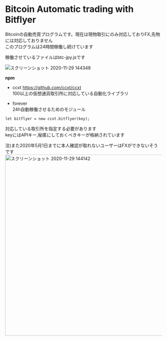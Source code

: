 # Bitcoin Automatic trading with Bitflyer
Bitcoinの自動売買プログラムです。現在は現物取引にのみ対応しておりFX,先物には対応しておりません  
このプログラムは24時間稼働し続けています  

稼働させているファイルはbtc-jpy.jsです  

![スクリーンショット 2020-11-29 144348](https://user-images.githubusercontent.com/70265286/100534539-5da99000-3253-11eb-9cd6-b62c14f8c919.png)
  
**npm**  
- ccxt <https://github.com/ccxt/ccxt>  
100以上の仮想通貨取引所に対応している自動化ライブラリ  
  
- forever  
24h自動稼働させるためのモジュール  

``` 
let bitflyer = new ccxt.bitflyer(key);  
```
対応している取引所を指定する必要があります  
keyにはAPIキー,秘匿にしておくべきキーが格納されています　　


注)また2020年5月1日までに本人確認が取れないユーザーはFXができないそうです　　
<img width="581" alt="スクリーンショット 2020-11-29 144142" src="https://user-images.githubusercontent.com/70265286/100534549-83cf3000-3253-11eb-9174-1bb79e9baf72.png">

　　
